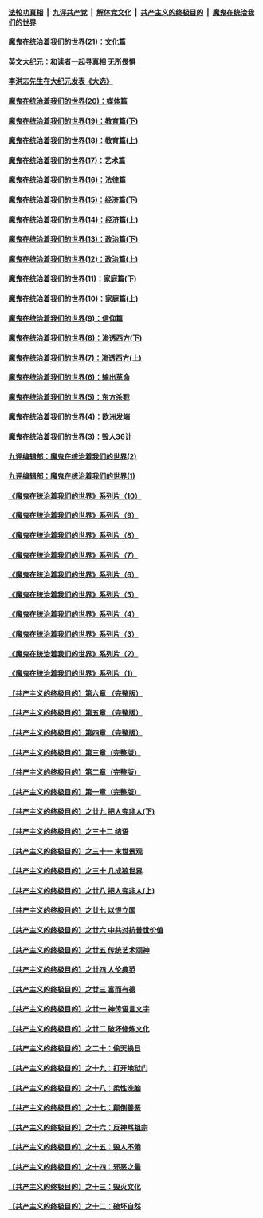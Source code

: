 

####  [法轮功真相](../../../../basic/blob/master/README.md?t=01101231) &nbsp;|&nbsp; [九评共产党](../../../../9ping.md/blob/master/README.md?t=01101231) &nbsp;|&nbsp; [解体党文化](../../../../jtdwh.md/blob/master/README.md?t=01101231)  &nbsp;|&nbsp; [共产主义的终极目的](../../../../gczydzjmd.md/blob/master/README.md?t=01101231) &nbsp;|&nbsp; [魔鬼在统治我们的世界](../../../../mgztzwmdsj.md/blob/master/README.md?t=01101231) 

#### [魔鬼在统治着我们的世界(21)：文化篇](../pages/nsc422/n10597706.md?t=01101231) 

#### [英文大纪元：和读者一起寻真相 无所畏惧](../pages/nsc422/n12542027.md?t=01101231) 

#### [李洪志先生在大纪元发表《大选》](../pages/nsc422/n12534746.md?t=01101231) 

#### [魔鬼在统治着我们的世界(20)：媒体篇](../pages/nsc422/n10586579.md?t=01101231) 

#### [魔鬼在统治着我们的世界(19)：教育篇(下)](../pages/nsc422/n10564808.md?t=01101231) 

#### [魔鬼在统治着我们的世界(18)：教育篇(上)](../pages/nsc422/n10526970.md?t=01101231) 

#### [魔鬼在统治着我们的世界(17)：艺术篇](../pages/nsc422/n10499093.md?t=01101231) 

#### [魔鬼在统治着我们的世界(16)：法律篇](../pages/nsc422/n10485969.md?t=01101231) 

#### [魔鬼在统治着我们的世界(15)：经济篇(下)](../pages/nsc422/n10469975.md?t=01101231) 

#### [魔鬼在统治着我们的世界(14)：经济篇(上)](../pages/nsc422/n10457370.md?t=01101231) 

#### [魔鬼在统治着我们的世界(13)：政治篇(下)](../pages/nsc422/n10448270.md?t=01101231) 

#### [魔鬼在统治着我们的世界(12)：政治篇(上)](../pages/nsc422/n10444576.md?t=01101231) 

#### [魔鬼在统治着我们的世界(11)：家庭篇(下)](../pages/nsc422/n10440961.md?t=01101231) 

#### [魔鬼在统治着我们的世界(10)：家庭篇(上)](../pages/nsc422/n10435448.md?t=01101231) 

#### [魔鬼在统治着我们的世界(9)：信仰篇](../pages/nsc422/n10432159.md?t=01101231) 

#### [魔鬼在统治着我们的世界(8)：渗透西方(下)](../pages/nsc422/n10429603.md?t=01101231) 

#### [魔鬼在统治着我们的世界(7)：渗透西方(上)](../pages/nsc422/n10426013.md?t=01101231) 

#### [魔鬼在统治着我们的世界(6)：输出革命](../pages/nsc422/n10421536.md?t=01101231) 

#### [魔鬼在统治着我们的世界(5)：东方杀戮](../pages/nsc422/n10417707.md?t=01101231) 

#### [魔鬼在统治着我们的世界(4)：欧洲发端](../pages/nsc422/n10414890.md?t=01101231) 

#### [魔鬼在统治着我们的世界(3)：毁人36计](../pages/nsc422/n10411583.md?t=01101231) 

#### [九评编辑部：魔鬼在统治着我们的世界(2)](../pages/nsc422/n10410036.md?t=01101231) 

#### [九评编辑部：魔鬼在统治着我们的世界(1)](../pages/nsc422/n10406825.md?t=01101231) 

#### [《魔鬼在统治着我们的世界》系列片（10）](../pages/nsc422/n12292670.md?t=01101231) 

#### [《魔鬼在统治着我们的世界》系列片（9）](../pages/nsc422/n12290859.md?t=01101231) 

#### [《魔鬼在统治着我们的世界》系列片（8）](../pages/nsc422/n12287445.md?t=01101231) 

#### [《魔鬼在统治着我们的世界》系列片（7）](../pages/nsc422/n12283425.md?t=01101231) 

#### [《魔鬼在统治着我们的世界》系列片（6）](../pages/nsc422/n12282314.md?t=01101231) 

#### [《魔鬼在统治着我们的世界》系列片（5）](../pages/nsc422/n12281419.md?t=01101231) 

#### [《魔鬼在统治着我们的世界》系列片（4）](../pages/nsc422/n12274024.md?t=01101231) 

#### [《魔鬼在统治着我们的世界》系列片（3）](../pages/nsc422/n12271322.md?t=01101231) 

#### [《魔鬼在统治着我们的世界》系列片（2）](../pages/nsc422/n12269049.md?t=01101231) 

#### [《魔鬼在统治着我们的世界》系列片（1）](../pages/nsc422/n12267575.md?t=01101231) 

#### [【共产主义的终极目的】第六章 （完整版）](../pages/nsc422/n11428913.md?t=01101231) 

#### [【共产主义的终极目的】第五章 （完整版）](../pages/nsc422/n11428912.md?t=01101231) 

#### [【共产主义的终极目的】第四章 （完整版）](../pages/nsc422/n11428907.md?t=01101231) 

#### [【共产主义的终极目的】第三章（完整版）](../pages/nsc422/n11428848.md?t=01101231) 

#### [【共产主义的终极目的】第二章（完整版）](../pages/nsc422/n11428831.md?t=01101231) 

#### [【共产主义的终极目的】第一章（完整版）](../pages/nsc422/n11417651.md?t=01101231) 

#### [【共产主义的终极目的】之廿九 把人变非人(下)](../pages/nsc422/n11344140.md?t=01101231) 

#### [【共产主义的终极目的】之三十二 结语](../pages/nsc422/n11360535.md?t=01101231) 

#### [【共产主义的终极目的】之三十一 末世景观](../pages/nsc422/n11351129.md?t=01101231) 

#### [【共产主义的终极目的】之三十 几成狼世界](../pages/nsc422/n11348280.md?t=01101231) 

#### [【共产主义的终极目的】之廿八 把人变非人(上)](../pages/nsc422/n11340492.md?t=01101231) 

#### [【共产主义的终极目的】之廿七 以恨立国](../pages/nsc422/n11336944.md?t=01101231) 

#### [【共产主义的终极目的】之廿六 中共对抗普世价值](../pages/nsc422/n11324785.md?t=01101231) 

#### [【共产主义的终极目的】之廿五 传统艺术颂神](../pages/nsc422/n11296396.md?t=01101231) 

#### [【共产主义的终极目的】之廿四 人伦典范](../pages/nsc422/n11296397.md?t=01101231) 

#### [【共产主义的终极目的】之廿三 富而有德](../pages/nsc422/n11283598.md?t=01101231) 

#### [【共产主义的终极目的】之廿一 神传语言文字](../pages/nsc422/n11263265.md?t=01101231) 

#### [【共产主义的终极目的】之廿二 破坏修炼文化](../pages/nsc422/n11245728.md?t=01101231) 

#### [【共产主义的终极目的】之二十：偷天换日](../pages/nsc422/n11238846.md?t=01101231) 

#### [【共产主义的终极目的】之十九：打开地狱门](../pages/nsc422/n11206376.md?t=01101231) 

#### [【共产主义的终极目的】之十八：柔性洗脑](../pages/nsc422/n11199994.md?t=01101231) 

#### [【共产主义的终极目的】之十七：颠倒善恶](../pages/nsc422/n11179782.md?t=01101231) 

#### [【共产主义的终极目的】之十六：反神骂祖宗](../pages/nsc422/n11166798.md?t=01101231) 

#### [【共产主义的终极目的】之十五：毁人不倦](../pages/nsc422/n11166792.md?t=01101231) 

#### [【共产主义的终极目的】之十四：邪恶之最](../pages/nsc422/n11150249.md?t=01101231) 

#### [【共产主义的终极目的】之十三：毁灭文化](../pages/nsc422/n11135227.md?t=01101231) 

#### [【共产主义的终极目的】之十二：破坏自然](../pages/nsc422/n11135214.md?t=01101231) 

